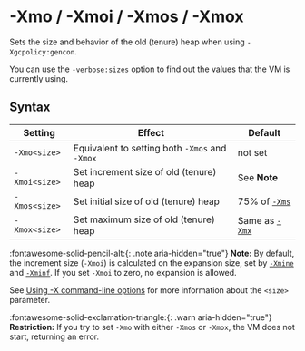 <!--
* Copyright (c) 2017, 2021 IBM Corp. and others
*
* This program and the accompanying materials are made
* available under the terms of the Eclipse Public License 2.0
* which accompanies this distribution and is available at
* https://www.eclipse.org/legal/epl-2.0/ or the Apache
* License, Version 2.0 which accompanies this distribution and
* is available at https://www.apache.org/licenses/LICENSE-2.0.
*
* This Source Code may also be made available under the
* following Secondary Licenses when the conditions for such
* availability set forth in the Eclipse Public License, v. 2.0
* are satisfied: GNU General Public License, version 2 with
* the GNU Classpath Exception [1] and GNU General Public
* License, version 2 with the OpenJDK Assembly Exception [2].
*
* [1] https://www.gnu.org/software/classpath/license.html
* [2] http://openjdk.java.net/legal/assembly-exception.html
*
* SPDX-License-Identifier: EPL-2.0 OR Apache-2.0 OR GPL-2.0 WITH
* Classpath-exception-2.0 OR LicenseRef-GPL-2.0 WITH Assembly-exception
-->

# -Xmo / -Xmoi / -Xmos / -Xmox


Sets the size and behavior of the old (tenure) heap when using `-Xgcpolicy:gencon`.

You can use the `-verbose:sizes` option to find out the values that the VM is currently using.

## Syntax

| Setting       | Effect                                         | Default                   |
|---------------|------------------------------------------------|---------------------------|
| `-Xmo<size>`  | Equivalent to setting both `-Xmos` and `-Xmox` | not set                   |
| `-Xmoi<size>` | Set increment size of old (tenure) heap        | See **Note**              |
| `-Xmos<size>` | Set initial size of old (tenure) heap          | 75% of [`-Xms`](xms.md)   |
| `-Xmox<size>` | Set maximum size of old (tenure) heap          | Same as [`-Xmx`](xms.md)  |

:fontawesome-solid-pencil-alt:{: .note aria-hidden="true"} **Note:** By default, the increment size (`-Xmoi`) is calculated on the expansion size, set by [`-Xmine`](xmine.md) and [`-Xminf`](xminf.md).  If you set `-Xmoi` to zero, no expansion is allowed.

See [Using -X command-line options](x_jvm_commands.md) for more information about the `<size>` parameter.

:fontawesome-solid-exclamation-triangle:{: .warn aria-hidden="true"} **Restriction:** If you try to set `-Xmo` with either `-Xmos` or `-Xmox`, the VM does not start, returning an error. 


<!-- ==== END OF TOPIC ==== xmo.md ==== -->
<!-- ==== END OF TOPIC ==== xmoi.md ==== -->
<!-- ==== END OF TOPIC ==== xmos.md ==== -->
<!-- ==== END OF TOPIC ==== xmox.md ==== -->
